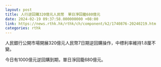 ```yaml
---
layout: post
title: 人行逆回購320億元人民幣　單日淨回籠680億元
date: 2024-02-19 09:37:58.000000000 +08:00
link: https://news.rthk.hk/rthk/ch/component/k2/1740876-20240219.htm
categories: rthk
---
```


人民銀行公開市場開展320億元人民幣7日期逆回購操作，中標利率維持1.8厘不變。

今日有1000億元逆回購到期，單日淨回籠680億元。
